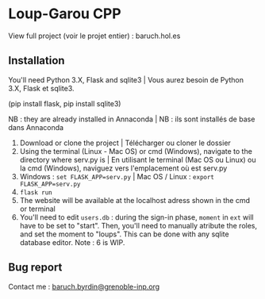 # Loup-Garou CPP
View full project (voir le projet entier) : baruch.hol.es 

## Installation

You'll need Python 3.X, Flask and sqlite3 | Vous aurez besoin de Python 3.X, Flask et sqlite3.

(pip install flask, pip install sqlite3)

NB : they are already installed in Annaconda | NB : ils sont installés de base dans Annaconda 

1. Download or clone the project | Télécharger ou cloner le dossier
2. Using the terminal (Linux - Mac OS) or cmd (Windows), navigate to the directory where serv.py is | En utilisant le terminal (Mac OS ou Linux) ou la cmd (Windows), naviguez vers l'emplacement où est serv.py
3. Windows : `set FLASK_APP=serv.py`  | Mac OS / Linux : `export FLASK_APP=serv.py`
4. `flask run`
5. The website will be available at the localhost adress shown in the cmd or terminal
6. You'll need to edit `users.db` : during the sign-in phase, `moment` in `ext` will have to be set to "start". Then, you'll need to manually atribute the roles, and set the moment to "loups". This can be done with any sqlite database editor.
Note : 6 is WIP.


## Bug report 

Contact me : baruch.byrdin@grenoble-inp.org
